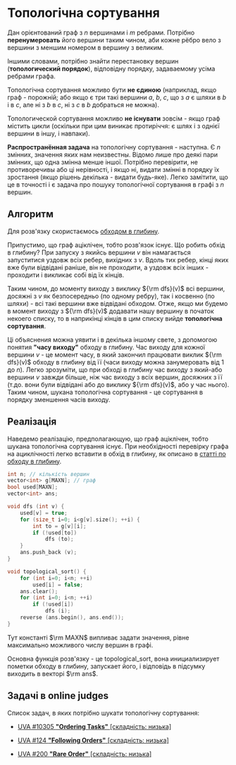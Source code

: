 # Топологічна сортування

Дан орієнтований граф з $n$ вершинами і $m$ ребрами. Потрібно **перенумеровать** його вершини таким чином, аби кожне рёбро вело з вершини з меншим номером в вершину з великим.

Іншими словами, потрібно знайти перестановку вершин (**топологический порядок**), відповідну порядку, задаваемому усіма ребрами графа.

Топологічна сортування можливо бути **не єдиною** (наприклад, якщо граф - порожній; або якщо є три такі вершини $a$, $b$, $c$, що з $a$ є шляхи в $b$ і в $c$, але ні з $b$ в $c$, ні з $c$ в $b$ добраться не можна).

Топологической сортування можливо **не існувати** зовсім - якщо граф містить цикли (оскільки при цим виникає протиріччя: є шлях і з однієї вершини в іншу, і навпаки).

**Распространённая задача** на топологічну сортування - наступна. Є $n$ змінних, значення яких нам неизвестны. Відомо лише про деякі пари змінних, що одна змінна менше іншої. Потрібно перевірити, не противоречивы або ці нерівності, і якщо ні, видати змінні в порядку їх зростання (якщо рішень декілька - видати будь-яке). Легко замітити, що це в точності і є задача про пошуку топологічної сортування в графі з $n$ вершин.

## Алгоритм

Для розв'язку скористаємось [обходом в глибину](dfs).

Припустимо, що граф аціклічен, тобто розв'язок існує. Що робить обхід в глибину? При запуску з якийсь вершини $v$ він намагається запуститися уздовж всіх ребер, вихідних з $v$. Вдоль тих ребер, кінці яких вже були відвідані раніше, він не проходити, а уздовж всіх інших - проходити і викликає собі від їх кінців.

Таким чином, до моменту виходу з виклику ${\rm dfs}(v)$ всі вершини, досяжні з $v$ як безпосередньо (по одному ребру), так і косвенно (по шляхи) - всі такі вершини вже відвідані обходом. Отже, якщо ми будемо в момент виходу з ${\rm dfs}(v)$ додавати нашу вершину в початок некоего списку, то в наприкінці кінців в цим списку вийде **топологічна сортування**.

Ці объяснения можна уявити і в декілька іншому свете, з допомогою понятия **"часу виходу"** обходу в глибину. Час виходу для кожної вершини $v$ - це момент часу, в який закончил працювати виклик ${\rm dfs}(v)$ обходу в глибину від її (часи виходу можна занумеровать від $1$ до $n$). Легко зрозуміти, що при обході в глибину час виходу з який-або вершини $v$ завжди більше, ніж час виходу з всіх вершин, досяжних з її (т.до. вони були відвідані або до виклику ${\rm dfs}(v)$, або у час нього). Таким чином, шукана топологічна сортування - це сортування в порядку зменшення часів виходу.

## Реалізація

Наведемо реалізацію, предполагающую, що граф аціклічен, тобто шукана топологічна сортування існує. При необхідності перевірку графа на ациклічності легко вставити в обхід в глибину, як описано в [статті по обходу в глибину](dfs).

<!--- TODO: specify code snippet id -->
``` cpp
int n; // кількість вершин
vector<int> g[MAXN]; // граф
bool used[MAXN];
vector<int> ans;

void dfs (int v) {
    used[v] = true;
    for (size_t i=0; i<g[v].size(); ++i) {
        int to = g[v][i];
        if (!used[to])
            dfs (to);
    }
    ans.push_back (v);
}

void topological_sort() {
    for (int i=0; i<n; ++i)
        used[i] = false;
    ans.clear();
    for (int i=0; i<n; ++i)
        if (!used[i])
            dfs (i);
    reverse (ans.begin(), ans.end());
}
```

Тут константі $\rm MAXN$ випливає задати значення, рівне максимально можливого числу вершин в графі.

Основна функція розв'язку - це topological_sort, вона инициализирует пометки обходу в глибину, запускает його, і відповідь в підсумку виходить в векторі $\rm ans$.

## Задачі в online judges

Список задач, в яких потрібно шукати топологічну сортування:

* [UVA #10305 **"Ordering Tasks"** [складність: низька]](http://uva.onlinejudge.org/index.php?option=onlinejudge&page=show_problem&problem=1246)

* [UVA #124 **"Following Orders"** [складність: низька]](http://uva.onlinejudge.org/index.php?option=onlinejudge&page=show_problem&problem=60)

* [UVA #200 **"Rare Order"** [складність: низька]](http://uva.onlinejudge.org/index.php?option=onlinejudge&page=show_problem&problem=136)
